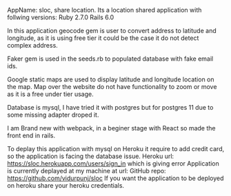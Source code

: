 AppName: sloc, share location.
Its a location shared application with follwing versions:
Ruby 2.7.0
Rails 6.0

In this application geocode gem is user to convert address to latitude and longitude, as it is using free
tier it could be the case it do not detect complex address.

Faker gem is used in the seeds.rb to populated database with fake email ids.

Google static maps are used to display latitude and longitude location on the map. Map over the website 
do not have functionality to zoom or move as it is a free under tier usage.

Database is mysql, I have tried it with postgres but for postgres 11 due to some missing adapter droped it.

I am Brand new with webpack, in a beginer stage with React so made the front end in rails.
  

To deplay this application with mysql on Heroku it require to add credit card,
so the application is facing the database issue.
Heroku url: https://sloc.herokuapp.com/users/sign_in which is giving error
Application is currently deplayed at my machine at url:
GitHub repo: https://github.com/vidurpunj/sloc
If you want the application to be deployed on heroku share your heroku credentials.